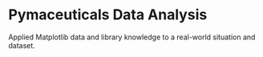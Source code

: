 # Pymaceuticals Data Analysis
 Applied Matplotlib data and library knowledge to a real-world situation and dataset.
